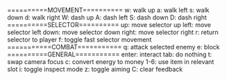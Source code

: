 ==========MOVEMENT==========
w: walk up
a: walk left
s: walk down
d: walk right
W: dash up
A: dash left
S: dash down
D: dash right
==========SELECTOR==========
up: move selector up
left: move selector left
down: move selector down
right: move selector right
r: return selector to player
f: toggle fast selector movement
===========COMBAT===========
q: attack selected enemy
e: block
==========GENERAL===========
enter: interact
tab: do nothing
t: swap camera focus
c: convert energy to money
1-6: use item in relevant slot
i: toggle inspect mode
z: toggle aiming
C: clear feedback
